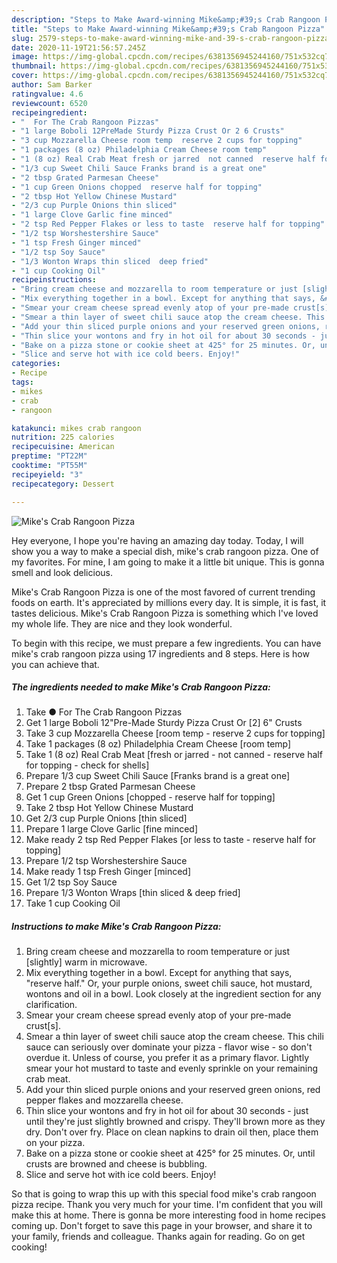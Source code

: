 ```yaml
---
description: "Steps to Make Award-winning Mike&amp;#39;s Crab Rangoon Pizza"
title: "Steps to Make Award-winning Mike&amp;#39;s Crab Rangoon Pizza"
slug: 2579-steps-to-make-award-winning-mike-and-39-s-crab-rangoon-pizza
date: 2020-11-19T21:56:57.245Z
image: https://img-global.cpcdn.com/recipes/6381356945244160/751x532cq70/mikes-crab-rangoon-pizza-recipe-main-photo.jpg
thumbnail: https://img-global.cpcdn.com/recipes/6381356945244160/751x532cq70/mikes-crab-rangoon-pizza-recipe-main-photo.jpg
cover: https://img-global.cpcdn.com/recipes/6381356945244160/751x532cq70/mikes-crab-rangoon-pizza-recipe-main-photo.jpg
author: Sam Barker
ratingvalue: 4.6
reviewcount: 6520
recipeingredient:
- "  For The Crab Rangoon Pizzas"
- "1 large Boboli 12PreMade Sturdy Pizza Crust Or 2 6 Crusts"
- "3 cup Mozzarella Cheese room temp  reserve 2 cups for topping"
- "1 packages (8 oz) Philadelphia Cream Cheese room temp"
- "1 (8 oz) Real Crab Meat fresh or jarred  not canned  reserve half for topping  check for shells"
- "1/3 cup Sweet Chili Sauce Franks brand is a great one"
- "2 tbsp Grated Parmesan Cheese"
- "1 cup Green Onions chopped  reserve half for topping"
- "2 tbsp Hot Yellow Chinese Mustard"
- "2/3 cup Purple Onions thin sliced"
- "1 large Clove Garlic fine minced"
- "2 tsp Red Pepper Flakes or less to taste  reserve half for topping"
- "1/2 tsp Worshestershire Sauce"
- "1 tsp Fresh Ginger minced"
- "1/2 tsp Soy Sauce"
- "1/3 Wonton Wraps thin sliced  deep fried"
- "1 cup Cooking Oil"
recipeinstructions:
- "Bring cream cheese and mozzarella to room temperature or just [slightly] warm in microwave."
- "Mix everything together in a bowl. Except for anything that says, &#34;reserve half.&#34; Or, your purple onions, sweet chili sauce, hot mustard, wontons and oil in a bowl. Look closely at the ingredient section for any clarification."
- "Smear your cream cheese spread evenly atop of your pre-made crust[s]."
- "Smear a thin layer of sweet chili sauce atop the cream cheese. This chili sauce can seriously over dominate your pizza - flavor wise - so don&#39;t overdue it. Unless of course, you prefer it as a primary flavor. Lightly smear your hot mustard to taste and evenly sprinkle on your remaining crab meat."
- "Add your thin sliced purple onions and your reserved green onions, red pepper flakes and mozzarella cheese."
- "Thin slice your wontons and fry in hot oil for about 30 seconds - just until they&#39;re just slightly browned and crispy. They&#39;ll brown more as they dry. Don&#39;t over fry. Place on clean napkins to drain oil then, place them on your pizza."
- "Bake on a pizza stone or cookie sheet at 425° for 25 minutes. Or, until crusts are browned and cheese is bubbling."
- "Slice and serve hot with ice cold beers. Enjoy!"
categories:
- Recipe
tags:
- mikes
- crab
- rangoon

katakunci: mikes crab rangoon 
nutrition: 225 calories
recipecuisine: American
preptime: "PT22M"
cooktime: "PT55M"
recipeyield: "3"
recipecategory: Dessert

---
```



![Mike&#39;s Crab Rangoon Pizza](https://img-global.cpcdn.com/recipes/6381356945244160/751x532cq70/mikes-crab-rangoon-pizza-recipe-main-photo.jpg)

Hey everyone, I hope you're having an amazing day today. Today, I will show you a way to make a special dish, mike&#39;s crab rangoon pizza. One of my favorites. For mine, I am going to make it a little bit unique. This is gonna smell and look delicious.



Mike&#39;s Crab Rangoon Pizza is one of the most favored of current trending foods on earth. It's appreciated by millions every day. It is simple, it is fast, it tastes delicious. Mike&#39;s Crab Rangoon Pizza is something which I've loved my whole life. They are nice and they look wonderful.


To begin with this recipe, we must prepare a few ingredients. You can have mike&#39;s crab rangoon pizza using 17 ingredients and 8 steps. Here is how you can achieve that.

<!--inarticleads1-->

##### The ingredients needed to make Mike&#39;s Crab Rangoon Pizza:

1. Take  ● For The Crab Rangoon Pizzas
1. Get 1 large Boboli 12&#34;Pre-Made Sturdy Pizza Crust Or [2] 6&#34; Crusts
1. Take 3 cup Mozzarella Cheese [room temp - reserve 2 cups for topping]
1. Take 1 packages (8 oz) Philadelphia Cream Cheese [room temp]
1. Take 1 (8 oz) Real Crab Meat [fresh or jarred - not canned - reserve half for topping - check for shells]
1. Prepare 1/3 cup Sweet Chili Sauce [Franks brand is a great one]
1. Prepare 2 tbsp Grated Parmesan Cheese
1. Get 1 cup Green Onions [chopped - reserve half for topping]
1. Take 2 tbsp Hot Yellow Chinese Mustard
1. Get 2/3 cup Purple Onions [thin sliced]
1. Prepare 1 large Clove Garlic [fine minced]
1. Make ready 2 tsp Red Pepper Flakes [or less to taste - reserve half for topping]
1. Prepare 1/2 tsp Worshestershire Sauce
1. Make ready 1 tsp Fresh Ginger [minced]
1. Get 1/2 tsp Soy Sauce
1. Prepare 1/3 Wonton Wraps [thin sliced &amp; deep fried]
1. Take 1 cup Cooking Oil




<!--inarticleads2-->

##### Instructions to make Mike&#39;s Crab Rangoon Pizza:

1. Bring cream cheese and mozzarella to room temperature or just [slightly] warm in microwave.
1. Mix everything together in a bowl. Except for anything that says, &#34;reserve half.&#34; Or, your purple onions, sweet chili sauce, hot mustard, wontons and oil in a bowl. Look closely at the ingredient section for any clarification.
1. Smear your cream cheese spread evenly atop of your pre-made crust[s].
1. Smear a thin layer of sweet chili sauce atop the cream cheese. This chili sauce can seriously over dominate your pizza - flavor wise - so don&#39;t overdue it. Unless of course, you prefer it as a primary flavor. Lightly smear your hot mustard to taste and evenly sprinkle on your remaining crab meat.
1. Add your thin sliced purple onions and your reserved green onions, red pepper flakes and mozzarella cheese.
1. Thin slice your wontons and fry in hot oil for about 30 seconds - just until they&#39;re just slightly browned and crispy. They&#39;ll brown more as they dry. Don&#39;t over fry. Place on clean napkins to drain oil then, place them on your pizza.
1. Bake on a pizza stone or cookie sheet at 425° for 25 minutes. Or, until crusts are browned and cheese is bubbling.
1. Slice and serve hot with ice cold beers. Enjoy!




So that is going to wrap this up with this special food mike&#39;s crab rangoon pizza recipe. Thank you very much for your time. I'm confident that you will make this at home. There is gonna be more interesting food in home recipes coming up. Don't forget to save this page in your browser, and share it to your family, friends and colleague. Thanks again for reading. Go on get cooking!

